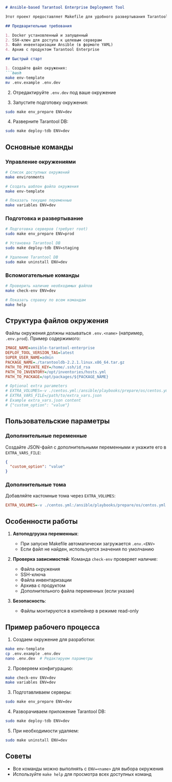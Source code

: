 ```markdown
# Ansible-based Tarantool Enterprise Deployment Tool

Этот проект предоставляет Makefile для удобного развертывания Tarantool Enterprise с использованием Ansible Tarantool Enteprise в Docker-контейнере.

## Предварительные требования

1. Docker установленный и запущенный
2. SSH-ключ для доступа к целевым серверам
3. Файл инвентаризации Ansible (в формате YAML)
4. Архив с продуктом Tarantool Enterprise

## Быстрый старт

1. Создайте файл окружения:
```bash
make env-template
mv .env.example .env.dev
```

2. Отредактируйте `.env.dev` под ваше окружение

3. Запустите подготовку окружения:
```bash
sudo make env_prepare ENV=dev
```

4. Разверните Tarantool DB:
```bash
sudo make deploy-tdb ENV=dev
```

## Основные команды

### Управление окружениями
```bash
# Список доступных окружений
make environments

# Создать шаблон файла окружения
make env-template

# Показать текущие переменные
make variables ENV=dev
```

### Подготовка и развертывание
```bash
# Подготовка серверов (требует root)
sudo make env_prepare ENV=prod

# Установка Tarantool DB
sudo make deploy-tdb ENV=staging

# Удаление Tarantool DB
sudo make uninstall ENV=dev
```

### Вспомогательные команды
```bash
# Проверить наличие необходимых файлов
make check-env ENV=dev

# Показать справку по всем командам
make help
```

## Структура файлов окружения

Файлы окружения должны называться `.env.<name>` (например, `.env.prod`). Пример содержимого:

```ini
IMAGE_NAME=ansible-tarantool-enterprise
DEPLOY_TOOL_VERSION_TAG=latest
SUPER_USER_NAME=admin
PACKAGE_NAME=./tarantooldb-2.2.1.linux.x86_64.tar.gz
PATH_TO_PRIVATE_KEY=/home/.ssh/id_rsa
PATH_TO_INVENTORY=/opt/inventories/hosts.yml
PATH_TO_PACKAGE=/opt/packages/${PACKAGE_NAME}

# Optional extra parameters
# EXTRA_VOLUMES=-v ./centos.yml:/ansible/playbooks/prepare/os/centos.yml:Z
# EXTRA_VARS_FILE=/path/to/extra_vars.json
# Example extra_vars.json content
# {"custom_option": "value"}
```

## Пользовательские параметры

### Дополнительные переменные
Создайте JSON-файл с дополнительными переменными и укажите его в `EXTRA_VARS_FILE`:
```json
{
  "custom_option": "value"
}
```

### Дополнительные тома
Добавляйте кастомные тома через `EXTRA_VOLUMES`:
```ini
EXTRA_VOLUMES=-v ./centos.yml:/ansible/playbooks/prepare/os/centos.yml:Z
```

## Особенности работы

1. **Автоподгрузка переменных**:
   - При запуске Makefile автоматически загружается `.env.<ENV>`
   - Если файл не найден, используется значения по умолчанию

2. **Проверка зависимостей**:
   Команда `check-env` проверяет наличие:
   - Файла окружения
   - SSH-ключа
   - Файла инвентаризации
   - Архива с продуктом
   - Дополнительного файла переменных (если указан)

3. **Безопасность**:
   - Файлы монтируются в контейнер в режиме read-only

## Пример рабочего процесса

1. Создаем окружение для разработки:
```bash
make env-template
cp .env.example .env.dev
nano .env.dev  # Редактируем параметры
```

2. Проверяем конфигурацию:
```bash
make check-env ENV=dev
make variables ENV=dev
```

3. Подготавливаем серверы:
```bash
sudo make env_prepare ENV=dev
```

4. Разворачиваем приложение Tarantool DB:
```bash
sudo make deploy-tdb ENV=dev
```

5. При необходимости удаляем:
```bash
sudo make uninstall ENV=dev
```

## Советы

- Все команды можно выполнять с `ENV=<name>` для выбора окружения
- Используйте `make help` для просмотра всех доступных команд
```